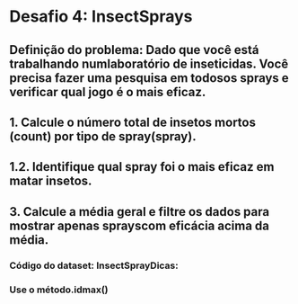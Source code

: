 # Desafio 4: InsectSprays

## Definição do problema: Dado que você está trabalhando numlaboratório de inseticidas. Você precisa fazer uma pesquisa em todosos sprays e verificar qual jogo é o mais eficaz.
## 1. Calcule o número total de insetos mortos (count) por tipo de spray(spray).
## 1.2. Identifique qual spray foi o mais eficaz em matar insetos.
## 3.  Calcule a média geral e filtre os dados para mostrar apenas sprayscom eficácia acima da média.
 
### Código do dataset: InsectSprayDicas: 
### Use o método.idmax()
